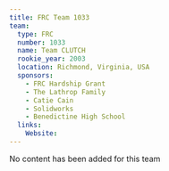 ```yaml
---
title: FRC Team 1033
team:
  type: FRC
  number: 1033
  name: Team CLUTCH
  rookie_year: 2003
  location: Richmond, Virginia, USA
  sponsors:
    - FRC Hardship Grant
    - The Lathrop Family
    - Catie Cain
    - Solidworks
    - Benedictine High School
  links:
    Website: 
---
```

No content has been added for this team